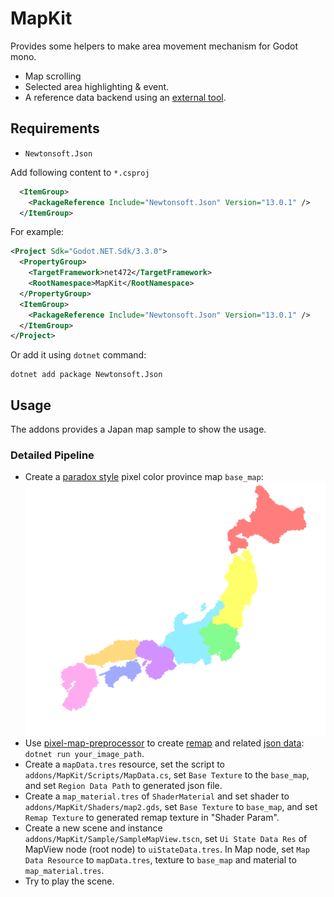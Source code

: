 # MapKit

Provides some helpers to make area movement mechanism for Godot mono.

* Map scrolling
* Selected area highlighting & event.
* A reference data backend using an [external tool](https://github.com/yiyuezhuo/PixelMapPreprocessor).

## Requirements 

* `Newtonsoft.Json`

Add following content to `*.csproj`

```xml
  <ItemGroup>
    <PackageReference Include="Newtonsoft.Json" Version="13.0.1" />
  </ItemGroup>
```

For example:

```xml
<Project Sdk="Godot.NET.Sdk/3.3.0">
  <PropertyGroup>
    <TargetFramework>net472</TargetFramework>
    <RootNamespace>MapKit</RootNamespace>
  </PropertyGroup>
  <ItemGroup>
    <PackageReference Include="Newtonsoft.Json" Version="13.0.1" />
  </ItemGroup>
</Project>
```

Or add it using `dotnet` command:

```shell
dotnet add package Newtonsoft.Json
```

## Usage

The addons provides a Japan map sample to show the usage.

### Detailed Pipeline

* Create a [paradox style](https://eu4.paradoxwikis.com/Map_modding) pixel color province map `base_map`:
<a href="addons/MapKit/Sample/sample_map.png"><img src="addons/MapKit/Sample/sample_map.png"></a>
* Use [pixel-map-preprocessor](https://github.com/yiyuezhuo/PixelMapPreprocessor) to create [remap](addons/MapKit/Sample/sample_map_remap.png) and related [json data](addons/MapKit/Sample/sample_map_data.json): `dotnet run your_image_path`.
* Create a `mapData.tres` resource, set the script to `addons/MapKit/Scripts/MapData.cs`, set `Base Texture` to the `base_map`, and set `Region Data Path` to generated json file.
* Create a `map_material.tres` of `ShaderMaterial` and set shader to `addons/MapKit/Shaders/map2.gds`, set `Base Texture` to `base_map`, and set `Remap Texture` to generated remap texture in "Shader Param".
* Create a new scene and instance `addons/MapKit/Sample/SampleMapView.tscn`, set `Ui State Data Res` of MapView node (root node) to `uiStateData.tres`. In Map node, set `Map Data Resource` to `mapData.tres`, texture to `base_map` and material to `map_material.tres`.
* Try to play the scene.
